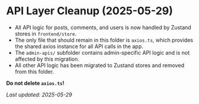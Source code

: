 # API Layer Cleanup (2025-05-29)

- All API logic for posts, comments, and users is now handled by Zustand stores in `frontend/store`.
- The only file that should remain in this folder is `axios.ts`, which provides the shared axios instance for all API calls in the app.
- The `admin-apis/` subfolder contains admin-specific API logic and is not affected by this migration.
- All other API logic has been migrated to Zustand stores and removed from this folder.

**Do not delete `axios.ts`!**

_Last updated: 2025-05-29_
